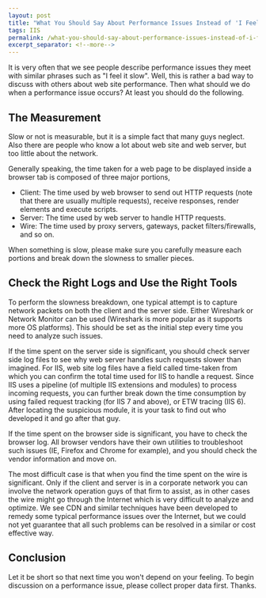 ```yaml
---
layout: post
title: "What You Should Say About Performance Issues Instead of 'I Feel It Slow'"
tags: IIS
permalink: /what-you-should-say-about-performance-issues-instead-of-i-feel-it-slow-313b0e871aad
excerpt_separator: <!--more-->
---
```

It is very often that we see people describe performance issues they meet with similar phrases such as "I feel it slow". Well, this is rather a bad way to discuss with others about web site performance. Then what should we do when a performance issue occurs? At least you should do the following.
<!--more-->

## The Measurement

Slow or not is measurable, but it is a simple fact that many guys neglect. Also there are people who know a lot about web site and web server, but too little about the network.

Generally speaking, the time taken for a web page to be displayed inside a browser tab is composed of three major portions,

* Client: The time used by web browser to send out HTTP requests (note that there are usually multiple requests), receive responses, render elements and execute scripts.
* Server: The time used by web server to handle HTTP requests.
* Wire: The time used by proxy servers, gateways, packet filters/firewalls, and so on.

When something is slow, please make sure you carefully measure each portions and break down the slowness to smaller pieces.

## Check the Right Logs and Use the Right Tools

To perform the slowness breakdown, one typical attempt is to capture network packets on both the client and the server side. Either Wireshark or Network Monitor can be used (Wireshark is more popular as it supports more OS platforms). This should be set as the initial step every time you need to analyze such issues.

If the time spent on the server side is significant, you should check server side log files to see why web server handles such requests slower than imagined. For IIS, web site log files have a field called time-taken from which you can confirm the total time used for IIS to handle a request. Since IIS uses a pipeline (of multiple IIS extensions and modules) to process incoming requests, you can further break down the time consumption by using failed request tracking (for IIS 7 and above), or ETW tracing (IIS 6). After locating the suspicious module, it is your task to find out who developed it and go after that guy.

If the time spent on the browser side is significant, you have to check the browser log. All browser vendors have their own utilities to troubleshoot such issues (IE, Firefox and Chrome for example), and you should check the vendor information and move on.

The most difficult case is that when you find the time spent on the wire is significant. Only if the client and server is in a corporate network you can involve the network operation guys of that firm to assist, as in other cases the wire might go through the Internet which is very difficult to analyze and optimize. We see CDN and similar techniques have been developed to remedy some typical performance issues over the Internet, but we could not yet guarantee that all such problems can be resolved in a similar or cost effective way.

## Conclusion

Let it be short so that next time you won't depend on your feeling. To begin discussion on a performance issue, please collect proper data first. Thanks.
